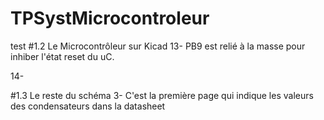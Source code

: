 # TPSystMicrocontroleur

test
#1.2 Le Microcontrôleur sur Kicad
13- PB9 est relié à la masse pour inhiber l'état reset du uC.

14- 


#1.3 Le reste du schéma
3- C'est la première page qui indique les valeurs des condensateurs dans la datasheet
